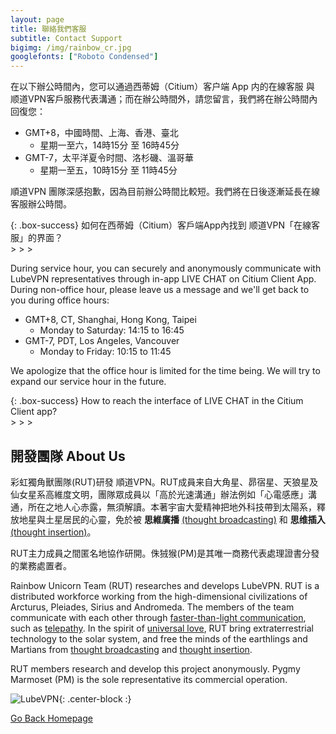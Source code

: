 ```yaml
---
layout: page
title: 聯絡我們客服
subtitle: Contact Support
bigimg: /img/rainbow_cr.jpg
googlefonts: ["Roboto Condensed"]
---
```


在以下辦公時間內，您可以通過西蒂姆（Citium）客户端 App 内的在線客服 <i class='fa fa-comments-o'></i> 與<i class='fa fa-rocket' style='color:grey'></i> 顺道VPN客戶服務代表溝通；而在辦公時間外，請您留言，我們將在辦公時間內回復您：

- GMT+8，中國時間、上海、香港、臺北
  - 星期一至六，14時15分 至 16時45分
- GMT-7，太平洋夏令时間、洛杉磯、溫哥華
  - 星期一至五，10時15分 至 11時45分

<i class='fa fa-rocket' style='color:grey'></i> 順道VPN 團隊深感抱歉，因為目前辦公時間比較短。我們將在日後逐漸延長在線客服辦公時間。

 {: .box-success}
如何在西蒂姆（Citium）客戶端App內找到<i class='fa fa-rocket' style='color:grey'></i> 顺道VPN「在線客服」的界面？<br>
<i class='fa fa-gears'></i> > <i class='fa fa-certificate'></i> > <i class='fa fa-question-circle'></i> > <i class='fa fa-comments-o'></i>

During service hour, you can securely and anonymously communicate with <i class='fa fa-rocket' style='color:grey'></i>LubeVPN representatives through in-app LIVE CHAT <i class='fa fa-comments-o'></i> on Citium Client App. During non-office hour, please leave us a message and we'll get back to you during office hours:

- GMT+8, CT, Shanghai, Hong Kong, Taipei
  - Monday to Saturday: 14:15 to 16:45
- GMT-7, PDT, Los Angeles, Vancouver
  - Monday to Friday: 10:15 to 11:45

We apologize that the office hour is limited for the time being. We will try to expand our service hour in the future.

 {: .box-success}
How to reach the interface of LIVE CHAT in the Citium Client app?<br>
<i class='fa fa-gears'></i> > <i class='fa fa-certificate'></i> > <i class='fa fa-question-circle'></i> > <i class='fa fa-comments-o'></i>

## 開發團隊 About Us

彩虹獨角獸團隊(RUT)研發<i class='fa fa-rocket' style='color:grey'></i> 順道VPN。RUT成員来自大角星、昴宿星、天狼星及仙女星系高維度文明，團隊眾成員以「高於光速溝通」辦法例如「心電感應」溝通，所在之地人心赤露，無須解讀。本著宇宙大愛精神把地外科技帶到太陽系，釋放地星與土星居民的心靈，免於被 __思維廣播__ [(thought broadcasting)](https://en.wikipedia.org/wiki/Thought_broadcasting) 和 __思维插入__ [(thought insertion)](https://en.wikipedia.org/wiki/Thought_insertion)。

RUT主力成員之間匿名地協作研開。侏狨猴(PM)是其唯一商務代表處理證書分發的業務處置者。

Rainbow Unicorn Team (RUT) researches and develops <i class='fa fa-rocket' style='color:grey'></i> LubeVPN. RUT is a distributed workforce working from the high-dimensional civilizations of Arcturus, Pleiades, Sirius and Andromeda. The members of the team communicate with each other through [faster-than-light communication](https://en.wikipedia.org/wiki/Faster-than-light_communication), such as [telepathy](https://en.wikipedia.org/wiki/Telepathy). In the spirit of [universal love](https://en.wikipedia.org/wiki/Agape), RUT bring extraterrestrial technology to the solar system, and free the minds of the earthlings and Martians from [thought broadcasting](https://en.wikipedia.org/wiki/Thought_broadcasting) and [thought insertion](https://en.wikipedia.org/wiki/Thought_insertion).

RUT members research and develop this project anonymously. Pygmy Marmoset (PM) is the sole representative its commercial operation.

![LubeVPN](/img/ads.png "Groundbreaking VPN Tech"){: .center-block :}

<a href="{{ site.baseurl }}/index.html"><i class='fa fa-home'></i> Go Back Homepage</a>
